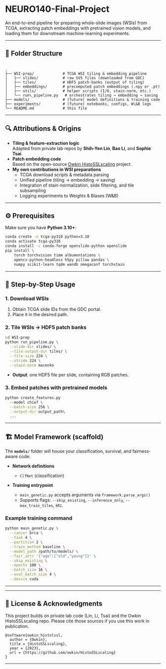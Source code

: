 # NEURO140-Final-Project

An end-to-end pipeline for preparing whole-slide images (WSIs) from TCGA, extracting patch embeddings with pretrained vision models, and loading them for downstream machine-learning experiments.  

---

## 📁 Folder Structure

```

.
├── WSI-prep/             # TCGA WSI tiling & embedding pipeline
│   ├── slides/           # raw SVS files (downloaded from GDC)
│   ├── tiles/            # HDF5 patch-banks (output of tiling)
│   ├── embeddings/       # precomputed patch embeddings (.npy or .pt)
│   ├── utils/            # helper scripts (I/O, stain-norm, etc.)
│   └── run\_pipeline.py   # orchestrates tiling → embedding → saving
├── models/               # (future) model definitions & training code
├── experiments/          # (future) notebooks, configs, W\&B logs
└── README.md             # this file

````

---

## 🔍 Attributions & Origins

- **Tiling & feature-extraction logic**  
  Adapted from private lab repos by **Shih-Yen Lin**, **Bao Li**, and **Sophie Tsai**.  
- **Patch embedding code**  
  Based on the open-source [Owkin HistoSSLscaling](https://github.com/owkin/HistoSSLscaling) project.  
- **My own contributions in WSI preparations**  
  - TCGA download scripts & metadata parsing  
  - Unified pipeline (tiling → embedding → saving)  
  - Integration of stain-normalization, slide filtering, and tile subsampling  
  - Logging experiments to Weights & Biases (W&B)  

---

## ⚙️ Prerequisites

Make sure you have **Python 3.10+**:

```bash
conda create -n tcga-py310 python=3.10
conda activate tcga-py310
conda install -c conda-forge openslide-python openslide
pip install \
    torch torchvision timm albumentations \
    opencv-python-headless h5py pillow pandas \
    numpy scikit-learn tqdm wandb omegaconf torchstain
````

---

## 🚀 Step-by-Step Usage

### 1. Download WSIs

1. Obtain TCGA slide IDs from the GDC portal.
2. Place it in the desired path.

### 2. Tile WSIs → HDF5 patch banks

```bash
cd WSI-prep
python run_pipeline.py \
  --slide-dir slides/ \
  --tile-output-dir tiles/ \
  --tile-size 224 \
  --stride 224 \
  --stain-norm macenko
```

* **Output**: one HDF5 file per slide, containing RGB patches.

### 3. Embed patches with pretrained models

```bash
python create_features.py
  --model chief \
  --batch-size 256 \
  --output-dir output_path\
  ...
```


---

## 🏗 Model Framework (scaffold)

The **`models/`** folder will house your classification, survival, and fairness-aware code:

* **Network definitions**

  * `ClfNet` (classification)
* **Training entrypoint**

  * `main_genetic.py` accepts arguments via `framework.parse_args()`
  * Supports flags: `--skip_existing`, `--inference_only`, `--max_train_tiles`, etc.

### Example training command

```bash
python main_genetic.py \
  --cancer brca \
  --task 4 \
  --partition 2 \
  --train_method baseline \
  --model_path /path/to/models/ \
  --fair_attr '{"age":["old","young"]}' \
  --skip_existing \
  --epochs 100 \
  --batch_size 16 \
  --eval_batch_size 4 \
  --device cuda
```

---

---

## 📄 License & Acknowledgments

This project builds on private lab code (Lin, Li, Tsai) and the Owkin HistoSSLscaling repo.
Please cite those sources if you use this work in publication.

```plaintext
@software{owkin_histolssl,
  author = {Owkin},
  title = {HistoSSLscaling},
  year = {2023},
  url = {https://github.com/owkin/HistoSSLscaling}
}
```

---